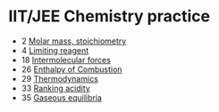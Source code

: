 # IIT/JEE Chemistry practice

- 2 [Molar mass, stoichiometry](molar-mass-stoichiometry)
- 4 [Limiting reagent](limiting-reagent)
- 18 [Intermolecular forces](intermolecular-forces)
- 26 [Enthalpy of Combustion](enthalpy-of-combustion)
- 29 [Thermodynamics](thermodynamics)
- 33 [Ranking acidity](ranking-acidity)
- 35 [Gaseous equilibria](gaseous-equilibria)